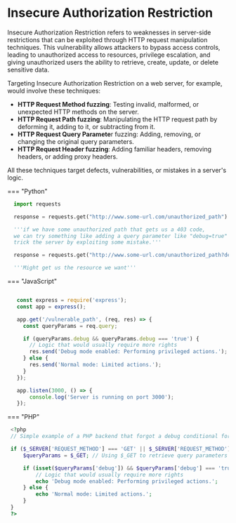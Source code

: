 
# Insecure Authorization Restriction

Insecure Authorization Restriction refers to weaknesses in server-side restrictions that can be exploited through HTTP request manipulation techniques. This vulnerability allows attackers to bypass access controls, leading to unauthorized access to resources, privilege escalation, and giving unauthorized users the ability to retrieve, create, update, or delete sensitive data.

Targeting Insecure Authorization Restriction on a web server, for example, would involve these techniques:

   * **HTTP Request Method fuzzing**: Testing invalid, malformed, or unexpected HTTP methods on the server.
   * **HTTP Request Path fuzzing**: Manipulating the HTTP request path by deforming it, adding to it, or subtracting from it.
   * **HTTP Request Query Paramete**r fuzzing: Adding, removing, or changing the original query parameters.
   * **HTTP Request Header fuzzing**: Adding familiar headers, removing headers, or adding proxy headers.

All these techniques target defects, vulnerabilities, or mistakes in a server's logic.

=== "Python"
  ```python
    import requests

    response = requests.get("http://www.some-url.com/unauthorized_path")

    '''if we have some unauthorized path that gets us a 403 code,
    we can try something like adding a query parameter like "debug=true" to see if we can
    trick the server by exploiting some mistake.'''

    response = requests.get("http://www.some-url.com/unauthorized_path?debug=true")

    '''Might get us the resource we want'''
  ```
=== "JavaScript"
   ```javascript

      const express = require('express');
      const app = express();

      app.get('/vulnerable_path', (req, res) => {
        const queryParams = req.query;

        if (queryParams.debug && queryParams.debug === 'true') {
          // Logic that would usually require more rights
          res.send('Debug mode enabled: Performing privileged actions.');
        } else {
          res.send('Normal mode: Limited actions.');
        }
      });

      app.listen(3000, () => {
          console.log('Server is running on port 3000');
      });
   ```
=== "PHP"
   ```php
    <?php
    // Simple example of a PHP backend that forgot a debug conditional for debugging purposes

    if ($_SERVER['REQUEST_METHOD'] === 'GET' || $_SERVER['REQUEST_METHOD'] === 'POST') {
        $queryParams = $_GET; // Using $_GET to retrieve query parameters from the URL

        if (isset($queryParams['debug']) && $queryParams['debug'] === 'true') {
            // Logic that would usually require more rights
            echo 'Debug mode enabled: Performing privileged actions.';
        } else {
            echo 'Normal mode: Limited actions.';
        }
    }
    ?>
   ```